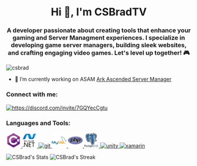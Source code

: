 <h1 align="center">Hi 👋, I'm CSBradTV</h1>
<h3 align="center">A developer passionate about creating tools that enhance your gaming and Server Managment experiences. I specialize in developing game server managers, building sleek websites, and crafting engaging video games. Let's level up together! 🎮</h3>

<p align="left"> <img src="https://komarev.com/ghpvc/?username=csbrad&label=Profile%20views&color=0e75b6&style=flat" alt="csbrad" /> </p>

- 🔭 I’m currently working on ASAM [Ark Ascended Server Manager](https://github.com/CSBrad/ASAM/)

<h3 align="left">Connect with me:</h3>
<p align="left">
<a href="https://discord.gg/https://discord.com/invite/7GQYecCgtu" target="blank"><img align="center" src="https://raw.githubusercontent.com/rahuldkjain/github-profile-readme-generator/master/src/images/icons/Social/discord.svg" alt="https://discord.com/invite/7GQYecCgtu" height="30" width="40" /></a>
</p>

<h3 align="left">Languages and Tools:</h3>
<p align="left"> <a href="https://www.w3schools.com/cs/" target="_blank" rel="noreferrer"> <img src="https://raw.githubusercontent.com/devicons/devicon/master/icons/csharp/csharp-original.svg" alt="csharp" width="40" height="40"/> </a> <a href="https://dotnet.microsoft.com/" target="_blank" rel="noreferrer"> <img src="https://raw.githubusercontent.com/devicons/devicon/master/icons/dot-net/dot-net-original-wordmark.svg" alt="dotnet" width="40" height="40"/> </a> <a href="https://git-scm.com/" target="_blank" rel="noreferrer"> <img src="https://www.vectorlogo.zone/logos/git-scm/git-scm-icon.svg" alt="git" width="40" height="40"/> </a> <a href="https://www.mysql.com/" target="_blank" rel="noreferrer"> <img src="https://raw.githubusercontent.com/devicons/devicon/master/icons/mysql/mysql-original-wordmark.svg" alt="mysql" width="40" height="40"/> </a> <a href="https://www.php.net" target="_blank" rel="noreferrer"> <img src="https://raw.githubusercontent.com/devicons/devicon/master/icons/php/php-original.svg" alt="php" width="40" height="40"/> </a> <a href="https://www.postgresql.org" target="_blank" rel="noreferrer"> <img src="https://raw.githubusercontent.com/devicons/devicon/master/icons/postgresql/postgresql-original-wordmark.svg" alt="postgresql" width="40" height="40"/> </a> <a href="https://unity.com/" target="_blank" rel="noreferrer"> <img src="https://www.vectorlogo.zone/logos/unity3d/unity3d-icon.svg" alt="unity" width="40" height="40"/> </a> <a href="https://dotnet.microsoft.com/apps/xamarin" target="_blank" rel="noreferrer"> <img src="https://raw.githubusercontent.com/detain/svg-logos/780f25886640cef088af994181646db2f6b1a3f8/svg/xamarin.svg" alt="xamarin" width="40" height="40"/> </a> </p>

![CSBrad's Stats](https://github-readme-stats.vercel.app/api?username=CSBrad&theme=vue-dark&show_icons=true&hide_border=true&count_private=false)
![CSBrad's Streak](https://github-readme-streak-stats.herokuapp.com/?user=CSBrad&theme=vue-dark&hide_border=true)

